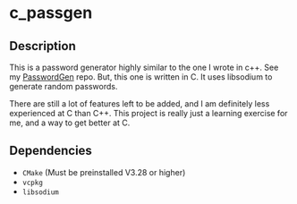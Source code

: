 # c_passgen

## Description
This is a password generator highly similar to the one I wrote
in c++. See my [PasswordGen](https://www.github.com/ArmaanCPro/PasswordGen) repo.
But, this one is written in C. It uses libsodium to generate random passwords.

There are still a lot of features left to be added, and I am definitely less experienced
at C than C++. This project is really just a learning exercise for me, and a way to get better at C.

## Dependencies
- `CMake` (Must be preinstalled V3.28 or higher)
- `vcpkg`
- `libsodium`